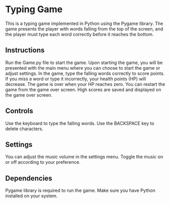 
# Typing Game

This is a typing game implemented in Python using the Pygame library. The game presents the player with words falling from the top of the screen, and the player must type each word correctly before it reaches the bottom.

## Instructions

Run the Game.py file to start the game.
Upon starting the game, you will be presented with the main menu where you can choose to start the game or adjust settings.
In the game, type the falling words correctly to score points.
If you miss a word or type it incorrectly, your health points (HP) will decrease.
The game is over when your HP reaches zero.
You can restart the game from the game over screen.
High scores are saved and displayed on the game over screen.
## Controls

Use the keyboard to type the falling words.
Use the BACKSPACE key to delete characters.
## Settings

You can adjust the music volume in the settings menu.
Toggle the music on or off according to your preference.
## Dependencies

Pygame library is required to run the game.
Make sure you have Python installed on your system.

